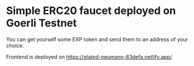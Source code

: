 # Simple ERC20 faucet deployed on Goerli Testnet
You can get yourself some EXP token and send them to an address of your choice.

Frontend is deployed on https://elated-neumann-83defa.netlify.app/
